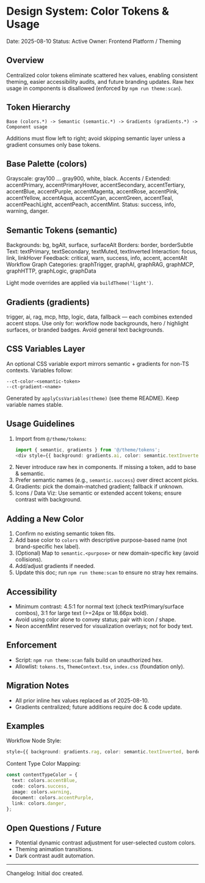 # Design System: Color Tokens & Usage

Date: 2025-08-10
Status: Active
Owner: Frontend Platform / Theming

## Overview
Centralized color tokens eliminate scattered hex values, enabling consistent theming, easier accessibility audits, and future branding updates. Raw hex usage in components is disallowed (enforced by `npm run theme:scan`).

## Token Hierarchy
```
Base (colors.*) -> Semantic (semantic.*) -> Gradients (gradients.*) -> Component usage
```
Additions must flow left to right; avoid skipping semantic layer unless a gradient consumes only base tokens.

## Base Palette (colors)
Grayscale: gray100 … gray900, white, black.
Accents / Extended: accentPrimary, accentPrimaryHover, accentSecondary, accentTertiary,
accentBlue, accentPurple, accentMagenta, accentRose, accentPink, accentYellow,
accentAqua, accentCyan, accentGreen, accentTeal, accentPeachLight, accentPeach, accentMint.
Status: success, info, warning, danger.

## Semantic Tokens (semantic)
Backgrounds: bg, bgAlt, surface, surfaceAlt
Borders: border, borderSubtle
Text: textPrimary, textSecondary, textMuted, textInverted
Interaction: focus, link, linkHover
Feedback: critical, warn, success, info, accent, accentAlt
Workflow Graph Categories: graphTrigger, graphAI, graphRAG, graphMCP, graphHTTP, graphLogic, graphData

Light mode overrides are applied via `buildTheme('light')`.

## Gradients (gradients)
trigger, ai, rag, mcp, http, logic, data, fallback — each combines extended accent stops.
Use only for: workflow node backgrounds, hero / highlight surfaces, or branded badges. Avoid general text backgrounds.

## CSS Variables Layer
An optional CSS variable export mirrors semantic + gradients for non-TS contexts. Variables follow:
```
--ct-color-<semantic-token>
--ct-gradient-<name>
```
Generated by `applyCssVariables(theme)` (see theme README). Keep variable names stable.

## Usage Guidelines
1. Import from `@/theme/tokens`:
   ```ts
   import { semantic, gradients } from '@/theme/tokens';
   <div style={{ background: gradients.ai, color: semantic.textInverted }} />
   ```
2. Never introduce raw hex in components. If missing a token, add to base & semantic.
3. Prefer semantic names (e.g., `semantic.success`) over direct accent picks.
4. Gradients: pick the domain-matched gradient; fallback if unknown.
5. Icons / Data Viz: Use semantic or extended accent tokens; ensure contrast with background.

## Adding a New Color
1. Confirm no existing semantic token fits.
2. Add base color to `colors` with descriptive purpose-based name (not brand-specific hex label).
3. (Optional) Map to `semantic.<purpose>` or new domain-specific key (avoid collisions).
4. Add/adjust gradients if needed.
5. Update this doc; run `npm run theme:scan` to ensure no stray hex remains.

## Accessibility
- Minimum contrast: 4.5:1 for normal text (check textPrimary/surface combos), 3:1 for large text (>=24px or 18.66px bold).
- Avoid using color alone to convey status; pair with icon / shape.
- Neon accentMint reserved for visualization overlays; not for body text.

## Enforcement
- Script: `npm run theme:scan` fails build on unauthorized hex.
- Allowlist: `tokens.ts`, `ThemeContext.tsx`, `index.css` (foundation only).

## Migration Notes
- All prior inline hex values replaced as of 2025-08-10.
- Gradients centralized; future additions require doc & code update.

## Examples
Workflow Node Style:
```ts
style={{ background: gradients.rag, color: semantic.textInverted, border: `2px solid ${semantic.border}` }}
```
Content Type Color Mapping:
```ts
const contentTypeColor = {
  text: colors.accentBlue,
  code: colors.success,
  image: colors.warning,
  document: colors.accentPurple,
  link: colors.danger,
};
```

## Open Questions / Future
- Potential dynamic contrast adjustment for user-selected custom colors.
- Theming animation transitions.
- Dark contrast audit automation.

---
Changelog: Initial doc created.
